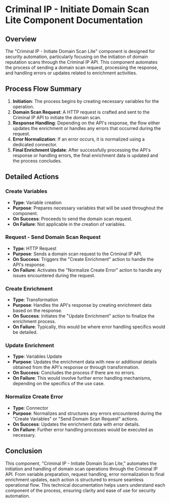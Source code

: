 # Criminal IP - Initiate Domain Scan Lite Component Documentation

## Overview
The "Criminal IP - Initiate Domain Scan Lite" component is designed for security automation, particularly focusing on the initiation of domain reputation scans through the Criminal IP API. This component automates the process of sending a domain scan request, processing the response, and handling errors or updates related to enrichment activities.

## Process Flow Summary
1. **Initiation**: The process begins by creating necessary variables for the operation.
2. **Domain Scan Request**: A HTTP request is crafted and sent to the Criminal IP API to initiate the domain scan.
3. **Response Handling**: Depending on the API's response, the flow either updates the enrichment or handles any errors that occurred during the request.
4. **Error Normalization**: If an error occurs, it is normalized using a dedicated connector.
5. **Final Enrichment Update**: After successfully processing the API's response or handling errors, the final enrichment data is updated and the process concludes.

## Detailed Actions
### Create Variables
- **Type**: Variable creation
- **Purpose**: Prepares necessary variables that will be used throughout the component.
- **On Success**: Proceeds to send the domain scan request.
- **On Failure**: Not applicable in the creation of variables.

### Request - Send Domain Scan Request
- **Type**: HTTP Request
- **Purpose**: Sends a domain scan request to the Criminal IP API.
- **On Success**: Triggers the "Create Enrichment" action to handle the API's response.
- **On Failure**: Activates the "Normalize Create Error" action to handle any issues encountered during the request.

### Create Enrichment
- **Type**: Transformation
- **Purpose**: Handles the API's response by creating enrichment data based on the response.
- **On Success**: Initiates the "Update Enrichment" action to finalize the enrichment process.
- **On Failure**: Typically, this would be where error handling specifics would be detailed.

### Update Enrichment
- **Type**: Variables Update
- **Purpose**: Updates the enrichment data with new or additional details obtained from the API's response or through transformation.
- **On Success**: Concludes the process if there are no errors.
- **On Failure**: This would involve further error handling mechanisms, depending on the specifics of the use case.

### Normalize Create Error
- **Type**: Connector
- **Purpose**: Normalizes and structures any errors encountered during the "Create Variables" or "Send Domain Scan Request" actions.
- **On Success**: Updates the enrichment data with error details.
- **On Failure**: Further error handling processes would be executed as necessary.

## Conclusion
This component, "Criminal IP - Initiate Domain Scan Lite," automates the initiation and handling of domain scan operations through the Criminal IP API. From variable preparation, request handling, error normalization to final enrichment updates, each action is structured to ensure seamless operational flow. This technical documentation helps users understand each component of the process, ensuring clarity and ease of use for security automation.

